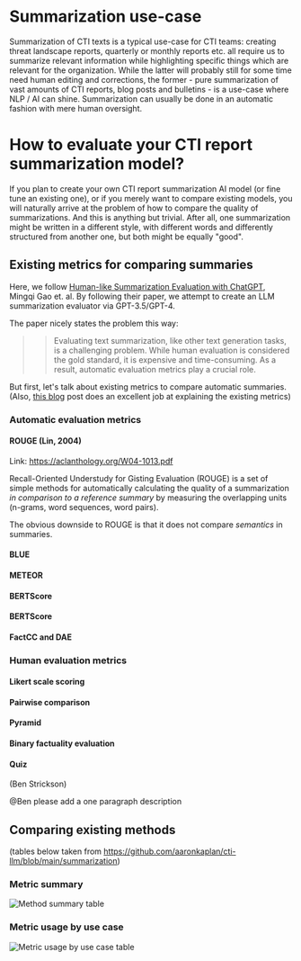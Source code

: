 # Summarization use-case

Summarization of CTI texts is a typical use-case for CTI teams: creating threat landscape reports, quarterly or monthly reports etc. all require us to summarize relevant information while highlighting specific things which are relevant for the organization.
While the latter will probably still for some time need human editing and corrections, the former - pure summarization of vast amounts of CTI reports, blog posts and bulletins - is a use-case where NLP / AI can shine.
Summarization can usually be done in an automatic fashion with mere human oversight.

# How to evaluate your CTI report summarization model?

If you plan to create your own CTI report summarization AI model (or fine tune an existing one), or if you merely want to compare existing models, you will naturally arrive at the problem of how to compare the quality of summarizations.
And this is anything but trivial. After all, one summarization might be written in a different style, with different words and differently structured from another one, but both might be equally "good".

## Existing metrics for comparing summaries

Here, we follow [Human-like Summarization Evaluation with ChatGPT](https://arxiv.org/pdf/2304.02554.pdf), Mingqi Gao et. al.
By following their paper, we attempt to create an LLM summarization evaluator via GPT-3.5/GPT-4. 

The paper nicely states the problem this way:
>> Evaluating text summarization, like other text generation tasks, is a challenging problem. While human evaluation is considered the gold standard, it is expensive and time-consuming. As a result, automatic evaluation metrics play a crucial role. 
>> 

But first, let's talk about existing metrics to compare automatic summaries.
(Also, [this blog]() post does an excellent job at explaining the existing metrics)

### Automatic evaluation metrics
#### ROUGE (Lin, 2004)
Link: https://aclanthology.org/W04-1013.pdf

Recall-Oriented Understudy for Gisting Evaluation (ROUGE) is a set of simple methods for automatically calculating the quality of a summarization *in comparison to a reference summary* by measuring the overlapping units (n-grams, word sequences, word pairs).

The obvious downside to ROUGE is that it does not compare *semantics* in summaries. 

#### BLUE

#### METEOR

#### BERTScore

#### BERTScore

#### FactCC and  DAE

### Human evaluation metrics

#### Likert scale scoring

#### Pairwise comparison

#### Pyramid

#### Binary factuality evaluation

#### Quiz
(Ben Strickson)

@Ben please add a one paragraph description 

## Comparing existing methods

(tables below taken from https://github.com/aaronkaplan/cti-llm/blob/main/summarization)
### Metric summary

![Method summary table](https://miro.medium.com/v2/resize:fit:875/1*jz4IUkjnuNfvA-0s4rSD9g.png)

### Metric usage by use case

![Metric usage by use case table](https://miro.medium.com/v2/resize:fit:875/1*cPTpGu8D9MuSIr_2We1eVQ.png)
